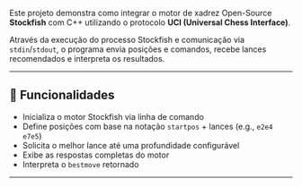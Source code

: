 Este projeto demonstra como integrar o motor de xadrez Open-Source **Stockfish** com C++ utilizando o protocolo **UCI (Universal Chess Interface)**.

Através da execução do processo Stockfish e comunicação via `stdin`/`stdout`, o programa envia posições e comandos, recebe lances recomendados e interpreta os resultados.

---

## 📌 Funcionalidades

- Inicializa o motor Stockfish via linha de comando
- Define posições com base na notação `startpos` + lances (e.g., `e2e4 e7e5`)
- Solicita o melhor lance até uma profundidade configurável
- Exibe as respostas completas do motor
- Interpreta o `bestmove` retornado

---